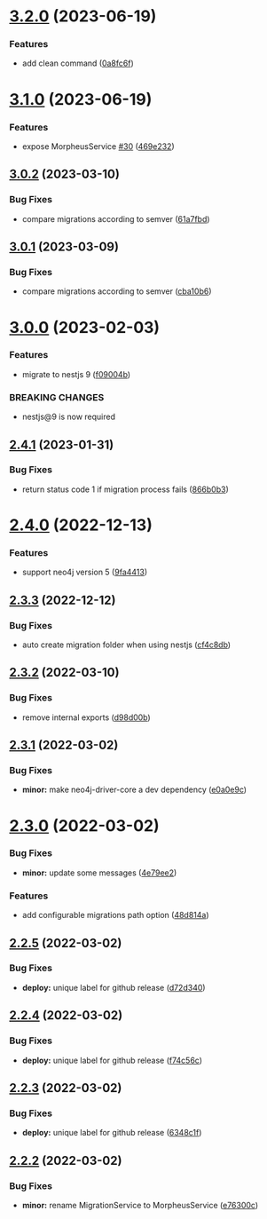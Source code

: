 # [3.2.0](https://github.com/marianozunino/morpheus/compare/v3.1.0...v3.2.0) (2023-06-19)


### Features

* add clean command ([0a8fc6f](https://github.com/marianozunino/morpheus/commit/0a8fc6f7d8ded5477f11f7b70ca14b826d4b7dbd))

# [3.1.0](https://github.com/marianozunino/morpheus/compare/v3.0.2...v3.1.0) (2023-06-19)


### Features

* expose MorpheusService [#30](https://github.com/marianozunino/morpheus/issues/30) ([469e232](https://github.com/marianozunino/morpheus/commit/469e232db001933818cbb72a9069fd6ba9f17804))

## [3.0.2](https://github.com/marianozunino/morpheus/compare/v3.0.1...v3.0.2) (2023-03-10)


### Bug Fixes

* compare migrations according to semver ([61a7fbd](https://github.com/marianozunino/morpheus/commit/61a7fbd1e2c6c96f98334b027a0256bb6dfdecab))

## [3.0.1](https://github.com/marianozunino/morpheus/compare/v3.0.0...v3.0.1) (2023-03-09)


### Bug Fixes

* compare migrations according to semver ([cba10b6](https://github.com/marianozunino/morpheus/commit/cba10b6346668fb6c46d3ba4b5f555137ceef127))

# [3.0.0](https://github.com/marianozunino/morpheus/compare/v2.4.1...v3.0.0) (2023-02-03)


### Features

* migrate to nestjs 9 ([f09004b](https://github.com/marianozunino/morpheus/commit/f09004bbd96ba05c308b3c36e38f14e771bdc82c))


### BREAKING CHANGES

* nestjs@9 is now required

## [2.4.1](https://github.com/marianozunino/morpheus/compare/v2.4.0...v2.4.1) (2023-01-31)


### Bug Fixes

* return status code 1 if migration process fails ([866b0b3](https://github.com/marianozunino/morpheus/commit/866b0b3407222d499f57e6b8a0cce2f5f8c7c602))

# [2.4.0](https://github.com/marianozunino/morpheus/compare/v2.3.3...v2.4.0) (2022-12-13)


### Features

* support neo4j version 5 ([9fa4413](https://github.com/marianozunino/morpheus/commit/9fa44132eb1584ad40ed1bf423697d136a8b6033))

## [2.3.3](https://github.com/marianozunino/morpheus/compare/v2.3.2...v2.3.3) (2022-12-12)


### Bug Fixes

* auto create migration folder when using nestjs ([cf4c8db](https://github.com/marianozunino/morpheus/commit/cf4c8db84282a670fcd135dfedfdb1c8e648c3a0))

## [2.3.2](https://github.com/marianozunino/morpheus/compare/v2.3.1...v2.3.2) (2022-03-10)


### Bug Fixes

* remove internal exports ([d98d00b](https://github.com/marianozunino/morpheus/commit/d98d00b6b02f93328b5ce8787a46146139fa7488))

## [2.3.1](https://github.com/marianozunino/morpheus/compare/v2.3.0...v2.3.1) (2022-03-02)


### Bug Fixes

* **minor:** make neo4j-driver-core a dev dependency ([e0a0e9c](https://github.com/marianozunino/morpheus/commit/e0a0e9c47b1f55dfd43084b87d57c31962f41e7b))

# [2.3.0](https://github.com/marianozunino/morpheus/compare/v2.2.5...v2.3.0) (2022-03-02)


### Bug Fixes

* **minor:** update some messages ([4e79ee2](https://github.com/marianozunino/morpheus/commit/4e79ee279dfe257c729813cecdef9a97960a12f6))


### Features

* add configurable migrations path option ([48d814a](https://github.com/marianozunino/morpheus/commit/48d814ab5989cbbcbb581b83a5b7259fdf7a607d))

## [2.2.5](https://github.com/marianozunino/morpheus/compare/v2.2.4...v2.2.5) (2022-03-02)


### Bug Fixes

* **deploy:** unique label for github release ([d72d340](https://github.com/marianozunino/morpheus/commit/d72d34021292cc19b695e570c29a96f090e208c4))

## [2.2.4](https://github.com/marianozunino/morpheus/compare/v2.2.3...v2.2.4) (2022-03-02)


### Bug Fixes

* **deploy:** unique label for github release ([f74c56c](https://github.com/marianozunino/morpheus/commit/f74c56c20ad29c360b4e5a599b76818a1a3f74ca))

## [2.2.3](https://github.com/marianozunino/morpheus/compare/v2.2.2...v2.2.3) (2022-03-02)


### Bug Fixes

* **deploy:** unique label for github release ([6348c1f](https://github.com/marianozunino/morpheus/commit/6348c1fea935f52b49114532673f29eaf490eaf1))

## [2.2.2](https://github.com/marianozunino/morpheus/compare/v2.2.1...v2.2.2) (2022-03-02)


### Bug Fixes

* **minor:** rename MigrationService to MorpheusService ([e76300c](https://github.com/marianozunino/morpheus/commit/e76300c62257b1cf71f43ee01e2da4f129707336))
